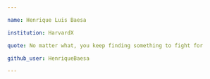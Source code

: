 ```yaml
---

name: Henrique Luis Baesa

institution: HarvardX

quote: No matter what, you keep finding something to fight for

github_user: HenriqueBaesa

---
```

